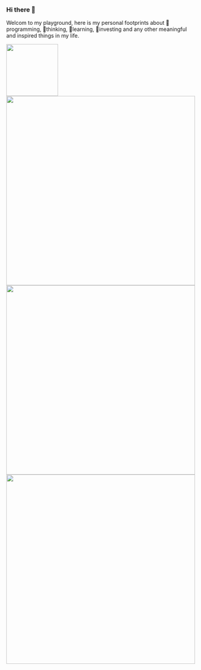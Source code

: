 ### Hi there 👋

Welcom to my playground, here is my personal footprints about 🔭programming, 🌱thinking, 👯learning, 🤔investing and any other meaningful and inspired things in my life.

<div align="left"> <img height="137px" src="https://github-readme-stats.vercel.app/api?username=jxs1211&hide_title=true&hide_border=true&show_icons=trueline_height=21&text_color=000&icon_color=000&bg_color=0,ea6161,ffc64d,fffc4d,52fa5a&theme=graywhite" /> </div>

<div align="left"> <img width="500px" src="https://github-readme-stats.vercel.app/api/top-langs/?username=jxs1211&hide_title=true&hide_border=true&layout=compact&langs_count=6&text_color=000&icon_color=fff&bg_color=0,52fa5a,4dfcff,c64dff&theme=graywhite" /> </div>

<div align="left"> <img width="500px" src="https://github-profile-trophy.vercel.app/?username=jxs1211" /> </div>

<div align="left"> <img width="500px" src="https://github-readme-streak-stats.herokuapp.com/?user=jxs1211" /> </div>
 
